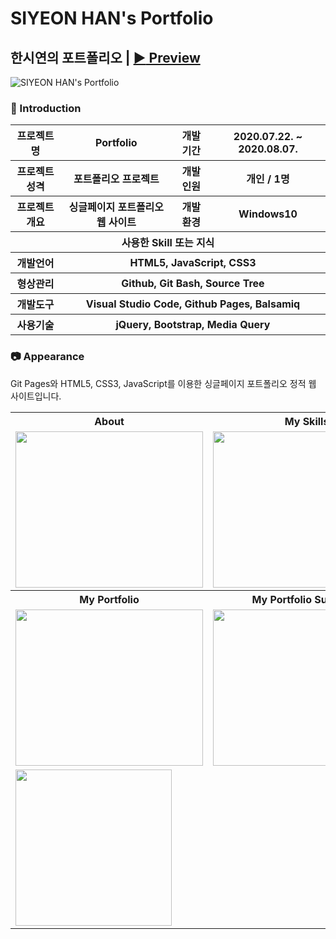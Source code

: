 # SIYEON HAN's Portfolio

## **한시연의 포트폴리오 | [:arrow_forward: Preview](https://ithansiyeon.github.io/Portfolio1/)** 

![SIYEON HAN's Portfolio](https://user-images.githubusercontent.com/66079830/91710186-d189bd00-ebbe-11ea-872b-685c8ec763d4.png)

### 👋 Introduction

<table>
    <tr>
        <th>프로젝트명</th>
        <th>Portfolio</th>
        <th>개발 기간</th>
        <th>2020.07.22. ~ 2020.08.07.</th>
    </tr>
    <tr>
        <th>프로젝트 성격</th>
        <th>포트폴리오 프로젝트</th>
        <th>개발 인원</th>
        <th>개인 / 1명</th>
    </tr>
    <tr>
        <th>프로젝트 개요</th>
        <th>싱글페이지 포트폴리오 웹 사이트</th>
        <th>개발 환경</th>
        <th>Windows10</th>
    </tr>
    <tr>
        <th colspan="4">사용한 Skill 또는 지식</th>
    </tr>  
    <tr>
        <th>개발언어</th>
        <th colspan="3">HTML5, JavaScript, CSS3</th>
    </tr>
    <tr>
        <th>형상관리</th>
        <th colspan="3">Github, Git Bash, Source Tree</th>
    </tr>
    <tr>
        <th>개발도구</th>
        <th colspan="3">Visual Studio Code, Github Pages, Balsamiq</th>
    </tr>
    <tr>
        <th>사용기술</th>
        <th colspan="3">jQuery, Bootstrap, Media Query</th>
    </tr>
</table>

### 📷 Appearance

Git Pages와 HTML5, CSS3, JavaScript를 이용한 싱글페이지 포트폴리오 정적 웹 사이트입니다.

<table>
    <tr>
        <th>About</th>
        <th>My Skills</th>
        <th>My Services</th>
    </tr>
    <tr>
        <td><img width="300" height="250" src="https://user-images.githubusercontent.com/66079830/91707855-68ed1100-ebbb-11ea-8806-a2f7c5d6f229.png"></td>
        <td><img width="300" height="250" src="https://user-images.githubusercontent.com/66079830/91707895-74d8d300-ebbb-11ea-82ed-b3ee2b431a54.png"></td>
        <td><img width="300" height="250" src="https://user-images.githubusercontent.com/66079830/91707951-8b7f2a00-ebbb-11ea-8012-22b05f67a4b3.png"></td>
    </tr>
        <tr>
        <th>My Portfolio</th>
        <th>My Portfolio Summary</th>
        <th>Contact</th>
    </tr>
    <tr>
        <td><img width="300" height="250" src="https://user-images.githubusercontent.com/66079830/91710398-2594a180-ebbf-11ea-8c0c-2850ea52c9e8.png"></td>
        <td><img width="300" height="250" src="https://user-images.githubusercontent.com/66079830/91715552-d3587e00-ebc8-11ea-8526-f55afd0a94c3.png"></td>
        <td><img width="300" height="250" src="https://user-images.githubusercontent.com/66079830/91708109-ce410200-ebbb-11ea-9f23-c4f3ee72595d.png"></td>
    </tr>
    <tr>
        <td  colspan="3"><img height="250" src="https://user-images.githubusercontent.com/66079830/91708146-dc8f1e00-ebbb-11ea-9225-335047166d97.png"></td>
    </tr>
</table>

